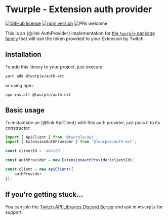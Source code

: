 # Twurple - Extension auth provider

[![GitHub license](https://img.shields.io/badge/license-MIT-blue.svg)](https://github.com/twurple/twurple/blob/main/LICENSE)
[![npm version](https://img.shields.io/npm/v/@twurple/auth-ext.svg?style=flat)](https://www.npmjs.com/package/@twurple/auth-ext)
![PRs welcome](https://img.shields.io/badge/PRs-welcome-brightgreen.svg)

This is an {@link AuthProvider} implementation for [the `twurple` package family](https://github.com/twurple/twurple)
that will use the token provided to your Extension by Twitch.

## Installation

To add this library to your project, just execute:

	yarn add @twurple/auth-ext

or using npm:

	npm install @twurple/auth-ext

## Basic usage

To instantiate an {@link ApiClient} with this auth provider, just pass it to its constructor:

```ts
import { ApiClient } from '@twurple/api';
import { ExtensionAuthProvider } from '@twurple/auth-ext';

const clientId = 'abc123';

const authProvider = new ExtensionAuthProvider(clientId);

const client = new ApiClient({
	authProvider
});
```

## If you're getting stuck...

You can join the [Twitch API Libraries Discord Server](https://discord.gg/b9ZqMfz) and ask in `#twurple` for support.
